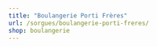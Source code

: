 ```yaml
---
title: "Boulangerie Porti Frères"
url: /sorgues/boulangerie-porti-freres/
shop: boulangerie
---
```

